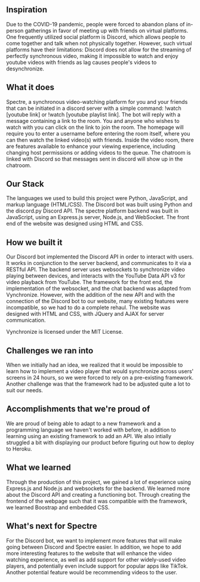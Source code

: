 ## Inspiration
Due to the COVID-19 pandemic, people were forced to abandon plans of in-person gatherings in favor of meeting up with friends on virtual platforms. One frequently utilized social platform is Discord, which allows people to come together and talk when not physically together. However, such virtual platforms have their limitations: Discord does not allow for the streaming of perfectly synchronous video, making it impossible to watch and enjoy youtube videos with friends as lag causes people's videos to desynchronize.

## What it does
Spectre, a synchronous video-watching platform for you and your friends that can be initiated in a discord server with a simple command: !watch [youtube link] or !watch [youtube playlist link]. The bot will reply with a message containing a link to the room. You and anyone who wishes to watch with you can click on the link to join the room. The homepage will require you to enter a username before entering the room itself, where you can then watch the linked video(s) with friends. Inside the video room, there are features available to enhance your viewing experience, including changing host permissions or adding videos to the queue. The chatroom is linked with Discord so that messages sent in discord will show up in the chatroom.

## Our Stack
The languages we used to build this project were Python, JavaScript, and markup language (HTML/CSS). The Discord bot was built using Python and the discord.py Discord API. The spectre platform backend was built in JavaScript, using an Express.js server, Node.js, and WebSocket. The front end of the website was designed using HTML and CSS.

## How we built it
Our Discord bot implemented the Discord API in order to interact with users. It works in conjunction to the server backend, and communicates to it via a RESTful API. The backend server uses websockets to synchronize video playing between devices, and interacts with the YouTube Data API v3 for video playback from YouTube. The framework for the front end, the implementation of the websocket, and the chat backend was adapted from Vynchronize. However, with the addition of the new API and with the connection of the Discord bot to our website, many existing features were incompatible, so we had to do a complete rehaul. The website was designed with HTML and CSS, with JQuery and AJAX for server communication.

Vynchronize is licensed under the MIT License.

## Challenges we ran into
When we initially had an idea, we realized that it would be impossible to learn how to implement a video player that would synchronize across users' screens in 24 hours, so we were forced to rely on a pre-existing framework. Another challenge was that the framework had to be adjusted quite a lot to suit our needs.

## Accomplishments that we're proud of
We are proud of being able to adapt to a new framework and a programming language we haven't worked with before, in addition to learning using an existing framework to add an API. We also intially struggled a bit with displaying our product before figuring out how to deploy to Heroku.

## What we learned
Through the production of this project, we gained a lot of experience using Express.js and Node.js and websockets for the backend. We learned more about the Discord API and creating a functioning bot. Through creating the frontend of the webpage such that it was compatible with the framework, we learned Boostrap and embedded CSS.

## What's next for Spectre
For the Discord bot, we want to implement more features that will make going between Discord and Spectre easier. In addition, we hope to add more interesting features to the website that will enhance the video watching experience, as well as add support for other widely-used video players, and potentially even include support for popular apps like TikTok. Another potential feature would be recommending videos to the user.
